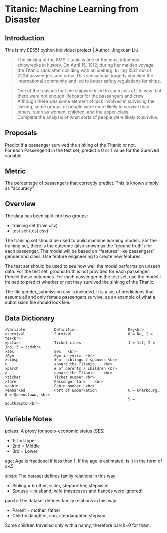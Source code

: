 Titanic: Machine Learning from Disaster
====
Introduction
----
This is my EE551 python individual project | Author: Jingxuan Liu<br>
>The sinking of the RMS Titanic is one of the most infamous shipwrecks in history.  On April 15, 1912, during her maiden voyage, the Titanic sank after colliding with an iceberg, killing 1502 out of 2224 passengers and crew. This sensational tragedy shocked the international community and led to better safety regulations for ships.<br>

>One of the reasons that the shipwreck led to such loss of life was that there were not enough lifeboats for the passengers and crew. Although there was some element of luck involved in surviving the sinking, some groups of people were more likely to survive than others, such as women, children, and the upper-class.<br>
> Complete the analysis of what sorts of people were likely to survive.

Proposals
---
Predict if a passenger survived the sinking of the Titanic or not. <br>
For each PassengerId in the test set, predict a 0 or 1 value for the Survived variable.<br>

Metric
---
The percentage of passengers that correctly predict. This is known simply as "accuracy”.<br>

Overview
---
The data has been split into two groups:<br>
* training set (train.csv)<br>
* test set (test.csv)<br>

The training set should be used to build machine learning models. For the training set, there is the outcome (also known as the “ground truth”) for each passenger. The model will be based on “features” like passengers’ gender and class. Use feature engineering to create new features.<br>

The test set should be used to see how well the model performs on unseen data. For the test set, ground truth is not provided for each passenger. Predict these outcomes. For each passenger in the test set, use the model I trained to predict whether or not they survived the sinking of the Titanic.<br>

The file gender_submission.csv is included. It is a set of predictions that assume all and only female passengers survive, as an example of what a submission file should look like.<br>

Data Dictionary
---
    >Variable	          Definition	                   Key<br>
    >survival	          Survival	                       0 = No, 1 = Yes<br>
    >pclass	              Ticket class	                   1 = 1st, 2 = 2nd, 3 = 3rd<br>
    >sex	              Sex	<br>
    >Age	              Age in years	<br>
    >sibsp	              # of siblings / spouses <br>
    >                     aboard the Titanic	<br>
    >parch	              # of parents / children <br>
    >                     aboard the Titanic	<br>
    >ticket	              Ticket number	<br>
    >fare	              Passenger fare	<br>
    >cabin	              Cabin number	<br>
    >embarked	          Port of Embarkation	           C = Cherbourg, Q = Queenstown, <br>
                                                           S = Southampton<br>

Variable Notes
----
pclass: A proxy for socio-economic status (SES)<br>
* 1st = Upper
* 2nd = Middle
* 3rd = Lower

age: Age is fractional if less than 1. If the age is estimated, is it in the form of xx.5<br>

sibsp: The dataset defines family relations in this way<br>
* Sibling = brother, sister, stepbrother, stepsister<br>
* Spouse = husband, wife (mistresses and fiancés were ignored)<br>

parch: The dataset defines family relations in this way<br>
* Parent = mother, father<br>
* Child = daughter, son, stepdaughter, stepson<br>

Some children travelled only with a nanny, therefore parch=0 for them.






